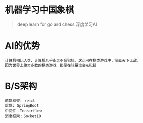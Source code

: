 # 机器学习中国象棋
> deep learn for go and chess
> 深度学习AI

# AI的优势
```
计算机相比人类，计算机几乎永远不会犯错。这点用在棋类游戏中，简直天下无敌。
因为世界上绝大多数的棋类游戏，都是在较量谁会先犯错
```

# B/S架构
```
前端框架: react
后端: SpringBoot
中间件：Tensorflow
消息框架：SocketIO
```
